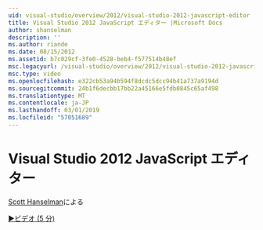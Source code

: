 ```yaml
---
uid: visual-studio/overview/2012/visual-studio-2012-javascript-editor
title: Visual Studio 2012 JavaScript エディター |Microsoft Docs
author: shanselman
description: ''
ms.author: riande
ms.date: 08/15/2012
ms.assetid: b7c029cf-3fe0-4528-beb4-f577514b48ef
msc.legacyurl: /visual-studio/overview/2012/visual-studio-2012-javascript-editor
msc.type: video
ms.openlocfilehash: e322cb53a94b594f8dcdc5dcc94b41a737a9194d
ms.sourcegitcommit: 24b1f6decbb17bb22a45166e5fdb0845c65af498
ms.translationtype: MT
ms.contentlocale: ja-JP
ms.lasthandoff: 03/01/2019
ms.locfileid: "57051689"
---
```

<a name="visual-studio-2012-javascript-editor"></a>Visual Studio 2012 JavaScript エディター
====================
[Scott Hanselman](https://github.com/shanselman)による

[&#9654;ビデオ (5 分)](https://channel9.msdn.com/Blogs/ASP-NET-Site-Videos/visual-studio-2012-javascript-editor)
